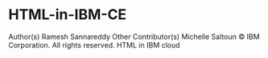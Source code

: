 # HTML-in-IBM-CE
Author(s)
Ramesh Sannareddy
Other Contributor(s)
Michelle Saltoun
© IBM Corporation. All rights reserved.
HTML in IBM cloud
